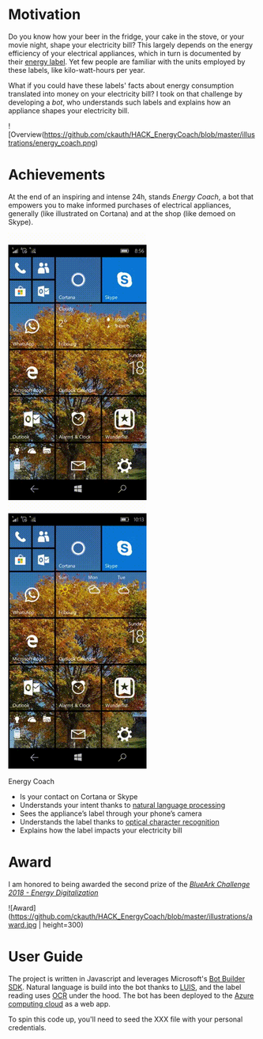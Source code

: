 # Motivation

Do you know how your beer in the fridge, your cake in the stove, or your movie night, shape your electricity bill? This largely depends on the energy efficiency of your electrical appliances, which in turn is documented by their [energy label](https://en.wikipedia.org/wiki/European_Union_energy_label). Yet few people are familiar with the units employed by these labels, like kilo-watt-hours per year. 

What if you could have these labels' facts about energy consumption translated into money on your electricity bill? I took on that challenge by developing a _bot_, who understands such labels and explains how an appliance shapes your electricity bill. 

![Overview(https://github.com/ckauth/HACK_EnergyCoach/blob/master/illustrations/energy_coach.png)


# Achievements

At the end of an inspiring and intense 24h, stands _Energy Coach_, a bot that empowers you to make informed purchases of electrical appliances, generally (like illustrated on Cortana) and at the shop (like demoed on Skype).

![Demo Cortana](https://github.com/ckauth/HACK_EnergyCoach/blob/master/illustrations/demo_cortana.gif "on Cortana")   ![Demo Skype](https://github.com/ckauth/HACK_EnergyCoach/blob/master/illustrations/demo_skype.gif "on Skype")

Energy Coach
* Is your contact on Cortana or Skype
* Understands your intent thanks to [natural language processing](https://www.luis.ai/)
* Sees the appliance’s label through your phone’s camera
* Understands the label thanks to [optical character recognition](https://azure.microsoft.com/en-us/services/cognitive-services/computer-vision/)
* Explains how the label impacts your electricity bill

# Award

I am honored to being awarded the second prize of the [_BlueArk Challenge 2018 - Energy Digitalization_](https://blueark-challenge.ch/en/)

![Award](https://github.com/ckauth/HACK_EnergyCoach/blob/master/illustrations/award.jpg | height=300)

# User Guide

The project is written in Javascript and leverages Microsoft's [Bot Builder SDK](https://dev.botframework.com/). Natural language is build into the bot thanks to [LUIS](https://www.luis.ai/home), and the label reading uses [OCR](https://azure.microsoft.com/en-us/services/cognitive-services/computer-vision/) under the hood. The bot has been deployed to the [Azure computing cloud](https://azure.microsoft.com/en-us/) as a web app.

To spin this code up, you'll need to seed the XXX file with your personal credentials.





